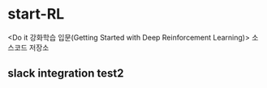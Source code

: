 # start-RL
&lt;Do it 강화학습 입문(Getting Started with Deep Reinforcement Learning)> 소스코드 저장소 

## slack integration test2
